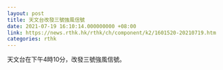 ```yaml
---
layout: post
title: 天文台改發三號強風信號
date: 2021-07-19 16:10:14.000000000 +08:00
link: https://news.rthk.hk/rthk/ch/component/k2/1601520-20210719.htm
categories: rthk
---
```


天文台在下午4時10分，改發三號強風信號。
